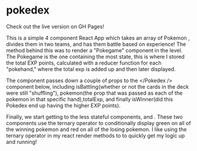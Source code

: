 # pokedex
Check out the live version on GH Pages!

This is a simple 4 component React App which takes an array of Pokemon , divides them in two teams, and has them battle based on experience!
The method behind this was to render a "Pokegame" component in the <App /> level. The Pokegame is the one containing the most state, this is where I stored the total EXP points,
calculated with a reducer function for each "pokehand," where the total exp is added up and then later displayed.

The <Pokegame /> component passes down a couple of props to the </Pokedex /> component below, including isBattling(whether or not the cards in the deck were still "shuffling"), pokemon(the prop that was passed as each of the pokemon in that specific hand),totalExp,
and finally isWinner(did this Pokedex end up having the higher EXP points).

Finally, we start getting to the less stateful components, <Pokedex /> and <Pokecard />. These two components use the ternary operator to conditionally display 
green on all of the winning pokemon and red on all of the losing pokemon. I like using the ternary operator in my react render methods to to quickly get my logic up and running!
